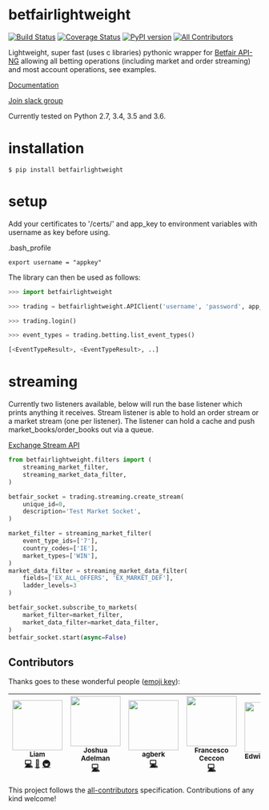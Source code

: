 # betfairlightweight

[![Build Status](https://travis-ci.org/liampauling/betfairlightweight.svg?branch=master)](https://travis-ci.org/liampauling/betfairlightweight) [![Coverage Status](https://coveralls.io/repos/github/liampauling/betfairlightweight/badge.svg?branch=master)](https://coveralls.io/github/liampauling/betfairlightweight?branch=master) [![PyPI version](https://badge.fury.io/py/betfairlightweight.svg)](https://pypi.python.org/pypi/betfairlightweight) [![All Contributors](https://img.shields.io/badge/all_contributors-5-orange.svg?style=flat-square)](#contributors)

Lightweight, super fast (uses c libraries) pythonic wrapper for [Betfair API-NG](http://docs.developer.betfair.com/docs/display/1smk3cen4v3lu3yomq5qye0ni) allowing all betting operations (including market and order streaming) and most account operations, see examples.

[Documentation](https://github.com/liampauling/betfairlightweight/wiki)

[Join slack group](https://betfairlightweight.herokuapp.com)

Currently tested on Python 2.7, 3.4, 3.5 and 3.6.

# installation

```
$ pip install betfairlightweight
```

# setup

Add your certificates to '/certs/' and app_key to environment variables with username as key before using.

.bash_profile
```
export username = "appkey"
```

The library can then be used as follows:

```python
>>> import betfairlightweight

>>> trading = betfairlightweight.APIClient('username', 'password', app_key='app_key')

>>> trading.login()
```


```python
>>> event_types = trading.betting.list_event_types()

[<EventTypeResult>, <EventTypeResult>, ..]
```


# streaming

Currently two listeners available, below will run the base listener which prints anything it receives. Stream listener is able to hold an order stream or a market stream (one per listener). The listener can hold a cache and push market_books/order_books out via a queue.

[Exchange Stream API](http://docs.developer.betfair.com/docs/display/1smk3cen4v3lu3yomq5qye0ni/Exchange+Stream+API)

```python
from betfairlightweight.filters import (
    streaming_market_filter,
    streaming_market_data_filter,
)

betfair_socket = trading.streaming.create_stream(
    unique_id=0,
    description='Test Market Socket',
)

market_filter = streaming_market_filter(
    event_type_ids=['7'],
    country_codes=['IE'],
    market_types=['WIN'],
)
market_data_filter = streaming_market_data_filter(
    fields=['EX_ALL_OFFERS', 'EX_MARKET_DEF'],
    ladder_levels=3
)

betfair_socket.subscribe_to_markets(
    market_filter=market_filter,
    market_data_filter=market_data_filter,
)
betfair_socket.start(async=False)
```

## Contributors

Thanks goes to these wonderful people ([emoji key](https://github.com/kentcdodds/all-contributors#emoji-key)):

<!-- ALL-CONTRIBUTORS-LIST:START - Do not remove or modify this section -->
| [<img src="https://avatars0.githubusercontent.com/u/12016537?v=3" width="100px;"/><br /><sub>Liam</sub>](https://github.com/liampauling)<br />[💻](https://github.com/liampauling/betfairlightweight/commits?author=liampauling "Code") [📖](https://github.com/liampauling/betfairlightweight/commits?author=liampauling "Documentation") [🚇](#infra-liampauling "Infrastructure (Hosting, Build-Tools, etc)") | [<img src="https://avatars3.githubusercontent.com/u/589279?v=3" width="100px;"/><br /><sub>Joshua Adelman</sub>](https://github.com/synapticarbors)<br />[💻](https://github.com/liampauling/betfairlightweight/commits?author=synapticarbors "Code") | [<img src="https://avatars0.githubusercontent.com/u/18031339?v=3" width="100px;"/><br /><sub>agberk</sub>](https://github.com/agberk)<br />[💻](https://github.com/liampauling/betfairlightweight/commits?author=agberk "Code") | [<img src="https://avatars2.githubusercontent.com/u/282580?v=3" width="100px;"/><br /><sub>Francesco Ceccon</sub>](https://github.com/fracek)<br />[💻](https://github.com/liampauling/betfairlightweight/commits?author=fracek "Code") | [<img src="https://avatars3.githubusercontent.com/u/2331676?v=3" width="100px;"/><br /><sub>Edwin Goddard</sub>](https://github.com/heedfull)<br />[🔧](#tool-heedfull "Tools") |
| :---: | :---: | :---: | :---: | :---: |
<!-- ALL-CONTRIBUTORS-LIST:END -->

This project follows the [all-contributors](https://github.com/kentcdodds/all-contributors) specification. Contributions of any kind welcome!